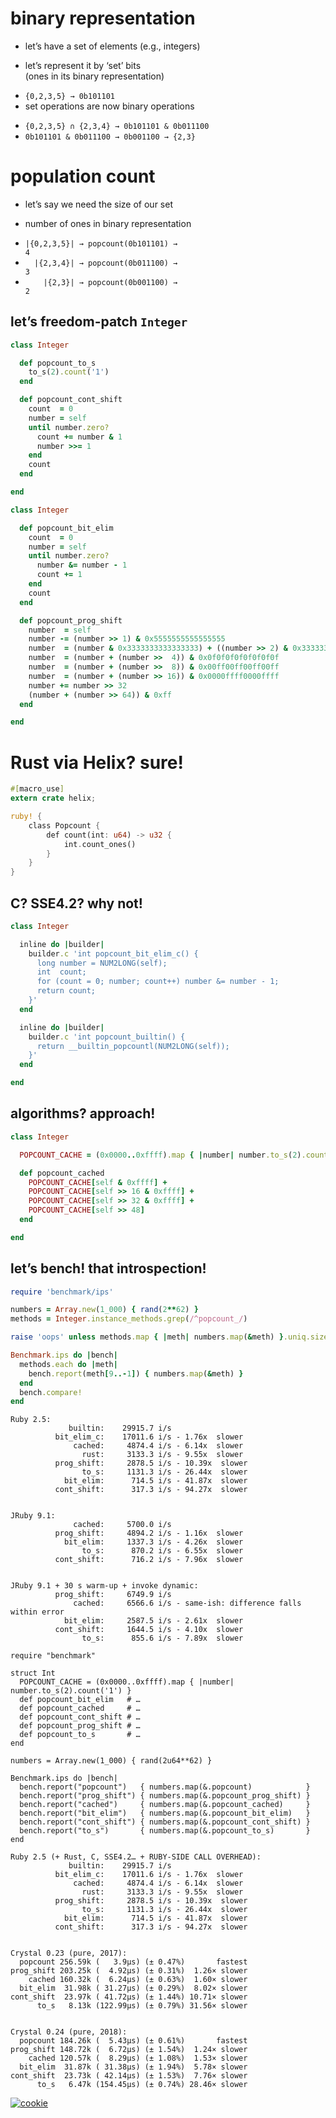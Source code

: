 # binary representation

* let’s have a set of elements (e.g., integers)
<!-- .element: class="fragment" -->
* let’s represent it by ‘set’ bits<br />(ones in its binary representation)
<!-- .element: class="fragment" -->
* <span class="fragment">`{0,2,3,5} → 0b101101`</span>
* set operations are now binary operations
<!-- .element: class="fragment" -->
* <span class="fragment">`{0,2,3,5} ∩ {2,3,4} → 0b101101 & 0b011100`</span>
* <span class="fragment">`0b101101 & 0b011100 → 0b001100 → {2,3}`</span>


# population count

* let’s say we need the size of our set
<!-- .element: class="fragment" -->
* number of ones in binary representation
<!-- .element: class="fragment" -->
* <code class="fragment">|{0,2,3,5}| → popcount(0b101101) → 4</code>
* <code class="fragment">&nbsp; |{2,3,4}| → popcount(0b011100) → 3</code>
* <code class="fragment">&nbsp; &nbsp; |{2,3}| → popcount(0b001100) → 2</code>


## let’s freedom-patch `Integer`

```ruby
class Integer
```

```ruby
  def popcount_to_s
    to_s(2).count('1')
  end
```

```ruby
  def popcount_cont_shift
    count  = 0
    number = self
    until number.zero?
      count += number & 1
      number >>= 1
    end
    count
  end
```
<!-- .element: class="fragment" -->

```ruby
end
```


```ruby
class Integer
```

```ruby
  def popcount_bit_elim
    count  = 0
    number = self
    until number.zero?
      number &= number - 1
      count += 1
    end
    count
  end
```

```ruby
  def popcount_prog_shift
    number  = self
    number -= (number >> 1) & 0x5555555555555555
    number  = (number & 0x3333333333333333) + ((number >> 2) & 0x3333333333333333)
    number  = (number + (number >>  4)) & 0x0f0f0f0f0f0f0f0f
    number  = (number + (number >>  8)) & 0x00ff00ff00ff00ff
    number  = (number + (number >> 16)) & 0x0000ffff0000ffff
    number += number >> 32
    (number + (number >> 64)) & 0xff
  end
```
<!-- .element: class="fragment" -->

```ruby
end
```


# Rust via Helix? sure!

```rust
#[macro_use]
extern crate helix;

ruby! {
    class Popcount {
        def count(int: u64) -> u32 {
            int.count_ones()
        }
    }
}
```


## C? SSE4.2? why not!

```ruby
class Integer
```

```ruby
  inline do |builder|
    builder.c 'int popcount_bit_elim_c() {
      long number = NUM2LONG(self);
      int  count;
      for (count = 0; number; count++) number &= number - 1;
      return count;
    }'
  end
```

```ruby
  inline do |builder|
    builder.c 'int popcount_builtin() {
      return __builtin_popcountl(NUM2LONG(self));
    }'
  end
```
<!-- .element: class="fragment" -->

```ruby
end
```


## algorithms? approach!

```ruby
class Integer
```

```ruby
  POPCOUNT_CACHE = (0x0000..0xffff).map { |number| number.to_s(2).count('1') }
```

```ruby
  def popcount_cached
    POPCOUNT_CACHE[self & 0xffff] +
    POPCOUNT_CACHE[self >> 16 & 0xffff] +
    POPCOUNT_CACHE[self >> 32 & 0xffff] +
    POPCOUNT_CACHE[self >> 48]
  end
```
<!-- .element: class="fragment" -->

```ruby
end
```


## let’s bench! that introspection!

```ruby
require 'benchmark/ips'
```

```ruby
numbers = Array.new(1_000) { rand(2**62) }
methods = Integer.instance_methods.grep(/^popcount_/)
```

```ruby
raise 'oops' unless methods.map { |meth| numbers.map(&meth) }.uniq.size == 1
```
<!-- .element: class="fragment" -->

```ruby
Benchmark.ips do |bench|
  methods.each do |meth|
    bench.report(meth[9..-1]) { numbers.map(&meth) }
  end
  bench.compare!
end
```
<!-- .element: class="fragment" -->


```nohighlight
Ruby 2.5:
             builtin:    29915.7 i/s
          bit_elim_c:    17011.6 i/s - 1.76x  slower
              cached:     4874.4 i/s - 6.14x  slower
                rust:     3133.3 i/s - 9.55x  slower
          prog_shift:     2878.5 i/s - 10.39x  slower
                to_s:     1131.3 i/s - 26.44x  slower
            bit_elim:      714.5 i/s - 41.87x  slower
          cont_shift:      317.3 i/s - 94.27x  slower
```

```nohighlight

JRuby 9.1:
              cached:     5700.0 i/s
          prog_shift:     4894.2 i/s - 1.16x  slower
            bit_elim:     1337.3 i/s - 4.26x  slower
                to_s:      870.2 i/s - 6.55x  slower
          cont_shift:      716.2 i/s - 7.96x  slower
```
<!-- .element: class="fragment" -->

```nohighlight

JRuby 9.1 + 30 s warm-up + invoke dynamic:
          prog_shift:     6749.9 i/s
              cached:     6566.6 i/s - same-ish: difference falls within error
            bit_elim:     2587.5 i/s - 2.61x  slower
          cont_shift:     1644.5 i/s - 4.10x  slower
                to_s:      855.6 i/s - 7.89x  slower
```
<!-- .element: class="fragment" -->


```crystal
require "benchmark"

struct Int
  POPCOUNT_CACHE = (0x0000..0xffff).map { |number| number.to_s(2).count('1') }
  def popcount_bit_elim   # …
  def popcount_cached     # …
  def popcount_cont_shift # …
  def popcount_prog_shift # …
  def popcount_to_s       # …
end

numbers = Array.new(1_000) { rand(2u64**62) }

Benchmark.ips do |bench|
  bench.report("popcount")   { numbers.map(&.popcount)            }
  bench.report("prog_shift") { numbers.map(&.popcount_prog_shift) }
  bench.report("cached")     { numbers.map(&.popcount_cached)     }
  bench.report("bit_elim")   { numbers.map(&.popcount_bit_elim)   }
  bench.report("cont_shift") { numbers.map(&.popcount_cont_shift) }
  bench.report("to_s")       { numbers.map(&.popcount_to_s)       }
end
```


```nohighlight
Ruby 2.5 (+ Rust, C, SSE4.2… + RUBY-SIDE CALL OVERHEAD):
             builtin:    29915.7 i/s
          bit_elim_c:    17011.6 i/s - 1.76x  slower
              cached:     4874.4 i/s - 6.14x  slower
                rust:     3133.3 i/s - 9.55x  slower
          prog_shift:     2878.5 i/s - 10.39x  slower
                to_s:     1131.3 i/s - 26.44x  slower
            bit_elim:      714.5 i/s - 41.87x  slower
          cont_shift:      317.3 i/s - 94.27x  slower
```

```nohighlight

Crystal 0.23 (pure, 2017):
  popcount 256.59k (   3.9µs) (± 0.47%)       fastest
prog_shift 203.25k (  4.92µs) (± 0.31%)  1.26× slower
    cached 160.32k (  6.24µs) (± 0.63%)  1.60× slower
  bit_elim  31.98k ( 31.27µs) (± 0.29%)  8.02× slower
cont_shift  23.97k ( 41.72µs) (± 1.44%) 10.71× slower
      to_s   8.13k (122.99µs) (± 0.79%) 31.56× slower
```
<!-- .element: class="fragment" -->

```nohighlight

Crystal 0.24 (pure, 2018):
  popcount 184.26k (  5.43µs) (± 0.61%)       fastest
prog_shift 148.72k (  6.72µs) (± 1.54%)  1.24× slower
    cached 120.57k (  8.29µs) (± 1.08%)  1.53× slower
  bit_elim  31.87k ( 31.38µs) (± 1.94%)  5.78× slower
cont_shift  23.73k ( 42.14µs) (± 1.53%)  7.76× slower
      to_s   6.47k (154.45µs) (± 0.74%) 28.46× slower
```
<!-- .element: class="fragment" -->


[![cookie](img/cookie.png)](https://twitter.com/HiddenPinky/status/482276202539794433)
